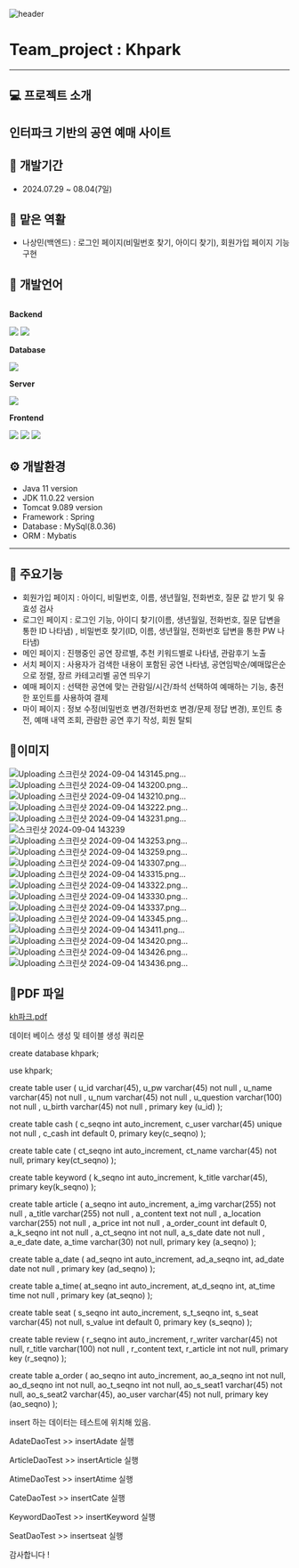 ![header](https://capsule-render.vercel.app/api?type=wave&color=auto&height=300&section=header&text=Hello&fontSize=90&animation=fadeIn&fontAlignY=38&desc=SangMin's%20GitHub%20Profile&descAlignY=51&descAlign=62)

#  Team_project : Khpark
---
## 💻 프로젝트 소개
인터파크 기반의 공연 예매 사이트
---
## 📆 개발기간
+ 2024.07.29 ~ 08.04(7일) 

## 👫 맡은 역활
+ 나상민(백엔드) : 로그인 페이지(비밀번호 찾기, 아이디 찾기), 회원가입 페이지 기능 구현


## 📝 개발언어
<div style="display:flex; flex-direction:column; align-items:flex-start;">
    <!-- Backend -->
    <p><strong>Backend</strong></p>
    <div>
        <img src="https://img.shields.io/badge/Java-007396?style=for-the-badge&logo=Java&logoColor=white"> 
        <img src="https://img.shields.io/badge/spring-6DB33F?style=for-the-badge&logo=spring&logoColor=white"> 
    </div>
    <!-- Database -->
    <p><strong>Database</strong></p>
    <div>
        <img src="https://img.shields.io/badge/mysql-4479A1?style=for-the-badge&logo=mysql&logoColor=white"> 
    </div>
    <!-- Server -->
    <p><strong>Server</strong></p>
    <div>
        <img src="https://img.shields.io/badge/apache tomcat-F8DC75?style=for-the-badge&logo=apachetomcat&logoColor=black">
    </div>
    <!-- Frontend -->
    <p><strong>Frontend</strong></p>
    <div>
        <img src="https://img.shields.io/badge/html5-E34F26?style=flat-square&logo=html5&logoColor=white"> 
        <img src="https://img.shields.io/badge/css-1572B6?style=flat-square&logo=css3&logoColor=white"> 
        <img src="https://img.shields.io/badge/javascript-F7DF1E?style=flat-square&logo=javascript&logoColor=black"> 
    </div>
</div>

## ⚙ 개발환경
+ Java 11 version
+ JDK 11.0.22 version
+ Tomcat 9.089 version
+ Framework : Spring
+ Database : MySql(8.0.36)
+ ORM : Mybatis
---
## 📌 주요기능
+ 회원가입 페이지 : 아이디, 비밀번호, 이름, 생년월일, 전화번호, 질문 값 받기 및 유효성 검사
+ 로그인 페이지 : 로그인 기능, 아이디 찾기(이름, 생년월일, 전화번호, 질문 답변을 통한 ID 나타냄) , 비밀번호 찾기(ID, 이름, 생년월일, 전화번호 답변을 통한 PW 나타냄)
+ 메인 페이지 : 진행중인 공연 장르별, 추천 키워드별로 나타냄, 관람후기 노출
+ 서치 페이지 : 사용자가 검색한 내용이 포함된 공연 나타냄, 공연임박순/예매많은순으로 정렬, 장르 카테고리별 공연 띄우기
+ 예매 페이지 : 선택한 공연에 맞는 관람일/시간/좌석 선택하여 예매하는 기능, 충전한 포인트를 사용하여 결제
+ 마이 페이지 : 정보 수정(비밀번호 변경/전화번호 변경/문제 정답 변경), 포인트 충전, 예매 내역 조회, 관람한 공연 후기 작성, 회원 탈퇴
  

## 📎이미지
![Uploading 스크린샷 2024-09-04 143145.png…]()
![Uploading 스크린샷 2024-09-04 143200.png…]()
![Uploading 스크린샷 2024-09-04 143210.png…]()
![Uploading 스크린샷 2024-09-04 143222.png…]()
![Uploading 스크린샷 2024-09-04 143231.png…]()
![스크린샷 2024-09-04 143239](https://github.com/user-attachments/assets/09419899-266d-4a4e-b858-6d9e3447811b)
![Uploading 스크린샷 2024-09-04 143253.png…]()
![Uploading 스크린샷 2024-09-04 143259.png…]()
![Uploading 스크린샷 2024-09-04 143307.png…]()
![Uploading 스크린샷 2024-09-04 143315.png…]()
![Uploading 스크린샷 2024-09-04 143322.png…]()
![Uploading 스크린샷 2024-09-04 143330.png…]()
![Uploading 스크린샷 2024-09-04 143337.png…]()
![Uploading 스크린샷 2024-09-04 143345.png…]()
![Uploading 스크린샷 2024-09-04 143411.png…]()
![Uploading 스크린샷 2024-09-04 143420.png…]()
![Uploading 스크린샷 2024-09-04 143426.png…]()
![Uploading 스크린샷 2024-09-04 143436.png…]()




## 📎PDF 파일
[kh파크.pdf](https://github.com/user-attachments/files/16861301/kh.pdf)


데이터 베이스 생성 및 테이블 생성 쿼리문

create database khpark;

use khpark;

create table user (
    u_id varchar(45),
    u_pw varchar(45) not null ,
    u_name varchar(45) not null ,
    u_num varchar(45) not null ,
    u_question varchar(100) not null ,
    u_birth varchar(45) not null ,
    primary key (u_id)
);


create table cash (
    c_seqno int auto_increment,
    c_user varchar(45) unique not null ,
    c_cash int default 0,
    primary key(c_seqno)
);

create table cate (
    ct_seqno int auto_increment,
    ct_name varchar(45) not null,
    primary key(ct_seqno)
);

create table keyword (
    k_seqno int auto_increment,
    k_title varchar(45),
    primary key(k_seqno)
);

create table article (
    a_seqno int auto_increment,
    a_img varchar(255) not null ,
    a_title varchar(255) not null ,
    a_content text not null ,
    a_location varchar(255) not null ,
    a_price int not null ,
    a_order_count int default 0,
    a_k_seqno int not null ,
    a_ct_seqno int not null,
    a_s_date date not null ,
    a_e_date date,
    a_time varchar(30) not null,
    primary key (a_seqno)
);

create table a_date (
    ad_seqno int auto_increment,
    ad_a_seqno int,
    ad_date date not null ,
    primary key (ad_seqno)
);

create table a_time(
    at_seqno int auto_increment,
    at_d_seqno int,
    at_time time not null ,
    primary key (at_seqno)
);


create table seat (
    s_seqno int auto_increment,
    s_t_seqno int,
    s_seat varchar(45) not null,
    s_value int default 0,
    primary key (s_seqno)
);

create table review (
    r_seqno int auto_increment,
    r_writer varchar(45) not null,
    r_title varchar(100) not null ,
    r_content text,
    r_article int not null,
    primary key (r_seqno)
);

create table a_order (
    ao_seqno int auto_increment,
    ao_a_seqno int  not null,
    ao_d_seqno int not null,
    ao_t_seqno int not null,
    ao_s_seat1 varchar(45) not null,
    ao_s_seat2 varchar(45),
    ao_user varchar(45) not null,
    primary key (ao_seqno)
);

insert 하는 데이터는 테스트에 위치해 있음.

AdateDaoTest   >> insertAdate 실행

ArticleDaoTest >> insertArticle 실행

AtimeDaoTest   >> insertAtime 실행

CateDaoTest    >> insertCate 실행

KeywordDaoTest >> insertKeyword 실행

SeatDaoTest    >> insertseat 실행

감사합니다 !
